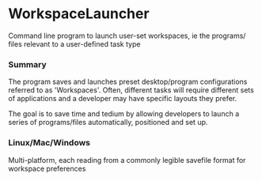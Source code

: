 # WorkspaceLauncher
 Command line program to launch user-set workspaces, ie the programs/
     files relevant to a user-defined task type

### Summary
 The program saves and launches preset desktop/program configurations
     referred to as 'Workspaces'. Often, different tasks will require
     different sets of applications and a developer may have specific
     layouts they prefer.

 The goal is to save time and tedium by allowing developers to launch
     a series of programs/files automatically, positioned and set up.

### Linux/Mac/Windows
 Multi-platform, each reading from a commonly legible savefile format
     for workspace preferences
